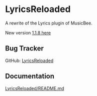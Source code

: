 LyricsReloaded
==============

A rewrite of the Lyrics plugin of MusicBee.

New version [1.1.8 here](https://github.com/mbfrankz/LyricsReloaded/releases/tag/1.1.8/mb_LyricsReloaded.zip)

Bug Tracker
-----------
GitHub: [LyricsReloaded](https://github.com/mbfrankz/LyricsReloaded/issues)

Documentation
-------------
[LyricsReloaded/README.md](LyricsReloaded/README.md)
